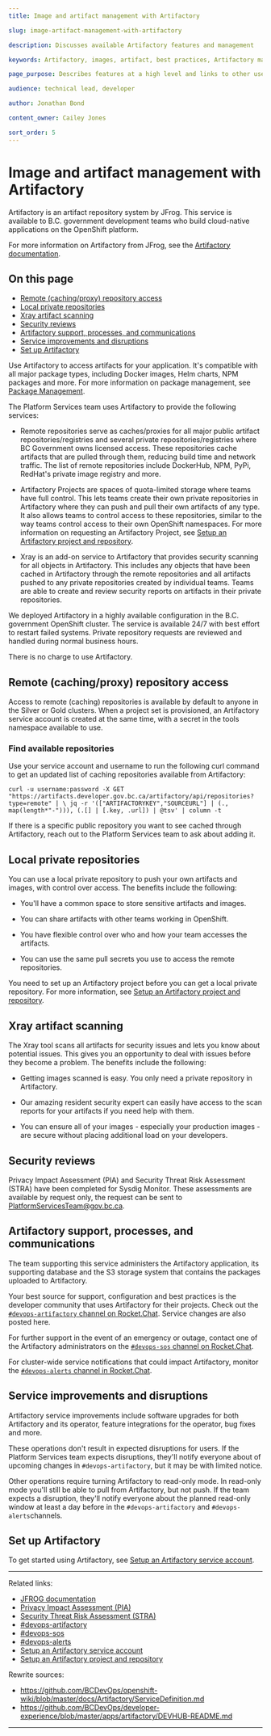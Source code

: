 ```yaml
---
title: Image and artifact management with Artifactory

slug: image-artifact-management-with-artifactory

description: Discusses available Artifactory features and management

keywords: Artifactory, images, artifact, best practices, Artifactory management, repositories, projects, service account

page_purpose: Describes features at a high level and links to other useful pages with information on Artifactory

audience: technical lead, developer

author: Jonathan Bond

content_owner: Cailey Jones

sort_order: 5
---
```


# Image and artifact management with Artifactory

Artifactory is an artifact repository system by JFrog. This service is available to B.C. government development teams who build cloud-native applications on the OpenShift platform.

For more information on Artifactory from JFrog, see the [Artifactory documentation](https://www.jfrog.com/confluence/site/documentation).

## On this page
- [Remote (caching/proxy) repository access](#remote-repos)
- [Local private repositories](#local-repos)
- [Xray artifact scanning](#xray)
- [Security reviews](#security)
- [Artifactory support, processes, and communications](#support-processes-comms)
- [Service improvements and disruptions](#service-improvements)
- [Set up Artifactory](#setup)

Use Artifactory to access artifacts for your application. It's compatible with all major package types, including Docker images, Helm charts, NPM packages and more. For more information on package management, see [Package Management](https://www.jfrog.com/confluence/display/JFROG/Package+Management).

The Platform Services team uses Artifactory to provide the following services:

* Remote repositories serve as caches/proxies for all major public artifact repositories/registries and several private repositories/registries where BC Government owns licensed access. These repositories cache artifacts that are pulled through them, reducing build time and network traffic. The list of remote repositories include DockerHub, NPM, PyPi, RedHat's private image registry and more.

* Artifactory Projects are spaces of quota-limited storage where teams have full control. This lets teams create their own private repositories in Artifactory where they can push and pull their own artifacts of any type. It also allows teams to control access to these repositories, similar to the way teams control access to their own OpenShift namespaces. For more information on requesting an Artifactory Project, see [Setup an Artifactory project and repository](/setup-artifactory-project-repository/).

* Xray is an add-on service to Artifactory that provides security scanning for all objects in Artifactory. This includes any objects that have been cached in Artifactory through the remote repositories and all artifacts pushed to any private repositories created by individual teams. Teams are able to create and review security reports on artifacts in their private repositories.

We deployed Artifactory in a highly available configuration in the B.C. government OpenShift cluster. The service is available 24/7 with best effort to restart failed systems. Private repository requests are reviewed and handled during normal business hours.

There is no charge to use Artifactory.

## Remote (caching/proxy) repository access<a name="remote-repos"></a>

Access to remote (caching) repositories is available by default to anyone in the Silver or Gold clusters. When a project set is provisioned, an Artifactory service account is created at the same time, with a secret in the tools namespace available to use.

### Find available repositories
Use your service account and username to run the following curl command to get an updated list of caching repositories available from Artifactory:

`curl -u username:password -X GET "https://artifacts.developer.gov.bc.ca/artifactory/api/repositories?type=remote" | \
jq -r '(["ARTIFACTORYKEY","SOURCEURL"] | (., map(length*"-"))), (.[] | [.key, .url]) | @tsv' | column -t`

If there is a specific public repository you want to see cached through Artifactory, reach out to the Platform Services team to ask about adding it.

## Local private repositories<a name="local-repos"></a>
You can use a local private repository to push your own artifacts and images, with control over access. The benefits include the following:

* You'll have a common space to store sensitive artifacts and images.

* You can share artifacts with other teams working in OpenShift.

* You have flexible control over who and how your team accesses the artifacts.

* You can use the same pull secrets you use to access the remote repositories.

You need to set up an Artifactory project before you can get a local private repository. For more information, see [Setup an Artifactory project and repository](/setup-artifactory-project-repository/).

## Xray artifact scanning<a name="xray"></a>
The Xray tool scans all artifacts for security issues and lets you know about potential issues. This gives you an opportunity to deal with issues before they become a problem. The benefits include the following:

* Getting images scanned is easy. You only need a private repository in Artifactory.

* Our amazing resident security expert can easily have access to the scan reports for your artifacts if you need help with them.

* You can ensure all of your images - especially your production images - are secure without placing additional load on your developers.

## Security reviews<a name="security"></a>

Privacy Impact Assessment (PIA) and Security Threat Risk Assessment (STRA) have been completed for Sysdig Monitor. These assessments are available by request only, the request can be sent to PlatformServicesTeam@gov.bc.ca.

## Artifactory support, processes, and communications<a name="support-processes-comms"></a>
The team supporting this service administers the Artifactory application, its supporting database and the S3 storage system that contains the packages uploaded to Artifactory.

Your best source for support, configuration and best practices is the developer community that uses Artifactory for their projects. Check out the [`#devops-artifactory` channel on Rocket.Chat](https://chat.developer.gov.bc.ca/channel/devops-artifactory). Service changes are also posted here.

For further support in the event of an emergency or outage, contact one of the Artifactory administrators on the [`#devops-sos` channel on Rocket.Chat](https://chat.developer.gov.bc.ca/channel/devops-sos).

For cluster-wide service notifications that could impact Artifactory, monitor the [`#devops-alerts` channel in Rocket.Chat](https://chat.developer.gov.bc.ca/channel/devops-alerts).

## Service improvements and disruptions<a name="service-improvements"></a>

Artifactory service improvements include software upgrades for both Artifactory and its operator, feature integrations for the operator, bug fixes and more.

These operations don't result in expected disruptions for users. If the Platform Services team expects disruptions, they'll notify everyone about of upcoming changes in `#devops-artifactory`, but it may be with limited notice.

Other operations require turning Artifactory to read-only mode. In read-only mode you'll still be able to pull from Artifactory, but not push. If the team expects a disruption, they'll notify everyone about the planned read-only window at least a day before in the `#devops-artifactory` and `#devops-alerts`channels.

## Set up Artifactory<a name="setup"></a>

To get started using Artifactory, see [Setup an Artifactory service account](/setup-artifactory-service-account/).

---
Related links:
* [JFROG documentation](https://www.jfrog.com/confluence/site/documentation)
* [Privacy Impact Assessment (PIA)](https://www2.gov.bc.ca/gov/content/governments/services-for-government/information-management-technology/privacy/privacy-impact-assessments)
* [Security Threat Risk Assessment (STRA)](https://www2.gov.bc.ca/gov/content/governments/services-for-government/information-management-technology/information-security/security-threat-and-risk-assessment)
* [#devops-artifactory](https://chat.developer.gov.bc.ca/channel/devops-artifactory)
* [#devops-sos](https://chat.developer.gov.bc.ca/channel/devops-sos)
* [#devops-alerts](https://chat.developer.gov.bc.ca/channel/devops-alerts)
* [Setup an Artifactory service account](/setup-artifactory-service-account/)
* [Setup an Artifactory project and repository](/setup-artifactory-project-repository/)

Rewrite sources:
* https://github.com/BCDevOps/openshift-wiki/blob/master/docs/Artifactory/ServiceDefinition.md
* https://github.com/BCDevOps/developer-experience/blob/master/apps/artifactory/DEVHUB-README.md
---
